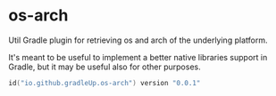# os-arch

Util Gradle plugin for retrieving os and arch of the underlying platform.

It's meant to be useful to implement a better native libraries support in Gradle, but it may be useful also for other purposes.

```kotlin
id("io.github.gradleUp.os-arch") version "0.0.1"
```
